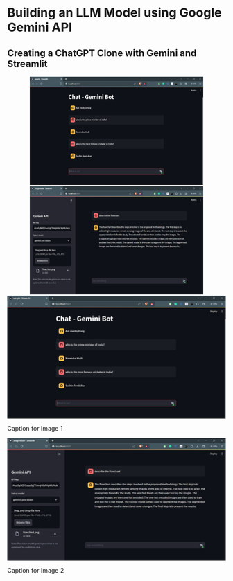 # Building an LLM Model using Google Gemini API
## Creating a ChatGPT Clone with Gemini and Streamlit

<div align="center">
    <img src="chatbot-output.png" alt="Logo" width="400" height="250">
</div>

<div align="center">
    <img src="imagereader-output.png" alt="Logo" width="400" height="250">
</div>

<!DOCTYPE html>
<html lang="en">
<head>
  <meta charset="UTF-8">
  <meta name="viewport" content="width=device-width, initial-scale=1.0">
  <title>Side-by-Side Images</title>
  <style>
    /* Add some basic styling to the container */
    .image-container {
      display: table;
      width: 100%;
      border-collapse: collapse;
    }

    /* Style for individual cells (image containers) */
    .image-cell {
      display: table-cell;
      padding: 10px;
      text-align: center;
      border: 1px solid #ddd; /* Add border for separation */
    }

    /* Style for the images */
    .image {
      max-width: 100%;
      height: auto;
      display: block;
      margin: 0 auto; /* Center the image in the cell */
    }
  </style>
</head>
<body>

<div class="image-container">
  <div class="image-cell">
    <img src="chatbot-output.png" alt="Image 1" class="image">
    <p>Caption for Image 1</p>
  </div>
  <div class="image-cell">
    <img src="imagereader-output.png" alt="Image 2" class="image">
    <p>Caption for Image 2</p>
  </div>
</div>

</body>
</html>
